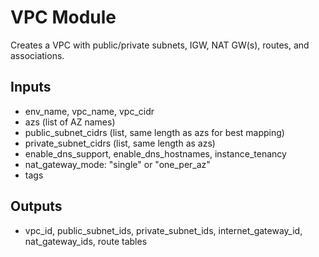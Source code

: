 # VPC Module
Creates a VPC with public/private subnets, IGW, NAT GW(s), routes, and associations.
## Inputs
- env_name, vpc_name, vpc_cidr
- azs (list of AZ names)
- public_subnet_cidrs (list, same length as azs for best mapping)
- private_subnet_cidrs (list, same length as azs)
- enable_dns_support, enable_dns_hostnames, instance_tenancy
- nat_gateway_mode: "single" or "one_per_az"
- tags
## Outputs
- vpc_id, public_subnet_ids, private_subnet_ids, internet_gateway_id, nat_gateway_ids, route tables
